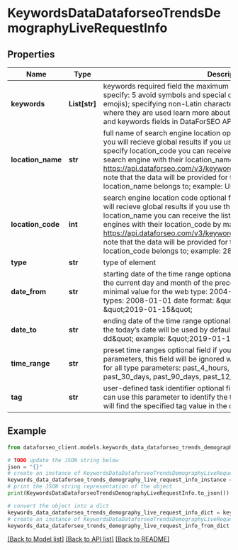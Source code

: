 # KeywordsDataDataforseoTrendsDemographyLiveRequestInfo


## Properties

Name | Type | Description | Notes
------------ | ------------- | ------------- | -------------
**keywords** | **List[str]** | keywords required field the maximum number of keywords you can specify: 5 avoid symbols and special characters (e.g., UTF symbols, emojis); specifying non-Latin characters, you’ll get data for the countries where they are used learn more about rules and limitations of keyword and keywords fields in DataForSEO APIs in this Help Center article | [optional] 
**location_name** | **str** | full name of search engine location optional field if you don’t use this field, you will recieve global results if you use this field, you don’t need to specify location_code you can receive the list of available locations of the search engine with their location_name by making a separate request to https://api.dataforseo.com/v3/keywords_data/dataforseo_trends/locations note that the data will be provided for the country the specified location_name belongs to; example: United Kingdom | [optional] 
**location_code** | **int** | search engine location code optional field if you don’t use this field, you will recieve global results if you use this field, you don’t need to specify location_name you can receive the list of available locations of the search engines with their location_code by making a separate request to https://api.dataforseo.com/v3/keywords_data/dataforseo_trends/locations note that the data will be provided for the country the specified location_code belongs to; example: 2840 | [optional] 
**type** | **str** | type of element | [optional] 
**date_from** | **str** | starting date of the time range optional field if you don’t specify this field, the current day and month of the preceding year will be used by default minimal value for the web type: 2004-01-01 minimal value for other types: 2008-01-01 date format: \&quot;yyyy-mm-dd\&quot; example: \&quot;2019-01-15\&quot; | [optional] 
**date_to** | **str** | ending date of the time range optional field if you don’t specify this field, the today’s date will be used by default date format: \&quot;yyyy-mm-dd\&quot; example: \&quot;2019-01-15\&quot; | [optional] 
**time_range** | **str** | preset time ranges optional field if you specify date_from or date_to parameters, this field will be ignored when setting a task possible values for all type parameters: past_4_hours, past_day, past_7_days, past_30_days, past_90_days, past_12_months, past_5_years | [optional] 
**tag** | **str** | user-defined task identifier optional field the character limit is 255 you can use this parameter to identify the task and match it with the result you will find the specified tag value in the data object of the response | [optional] 

## Example

```python
from dataforseo_client.models.keywords_data_dataforseo_trends_demography_live_request_info import KeywordsDataDataforseoTrendsDemographyLiveRequestInfo

# TODO update the JSON string below
json = "{}"
# create an instance of KeywordsDataDataforseoTrendsDemographyLiveRequestInfo from a JSON string
keywords_data_dataforseo_trends_demography_live_request_info_instance = KeywordsDataDataforseoTrendsDemographyLiveRequestInfo.from_json(json)
# print the JSON string representation of the object
print(KeywordsDataDataforseoTrendsDemographyLiveRequestInfo.to_json())

# convert the object into a dict
keywords_data_dataforseo_trends_demography_live_request_info_dict = keywords_data_dataforseo_trends_demography_live_request_info_instance.to_dict()
# create an instance of KeywordsDataDataforseoTrendsDemographyLiveRequestInfo from a dict
keywords_data_dataforseo_trends_demography_live_request_info_from_dict = KeywordsDataDataforseoTrendsDemographyLiveRequestInfo.from_dict(keywords_data_dataforseo_trends_demography_live_request_info_dict)
```
[[Back to Model list]](../README.md#documentation-for-models) [[Back to API list]](../README.md#documentation-for-api-endpoints) [[Back to README]](../README.md)



